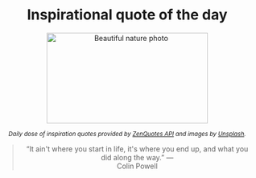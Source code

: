 
<div align="center">

# Inspirational quote of the day

<img src="./data/photo.jpeg" alt="Beautiful nature photo" width="320" height="180">

<sub><i>Daily dose of inspiration quotes provided by [ZenQuotes API](https://zenquotes.io/) and images by [Unsplash](https://unsplash.com/).</i></sub>


<blockquote>&ldquo;It ain't where you start in life, it's where you end up, and what you did along the way.&rdquo; &mdash; <footer>Colin Powell</footer></blockquote>

</div>
